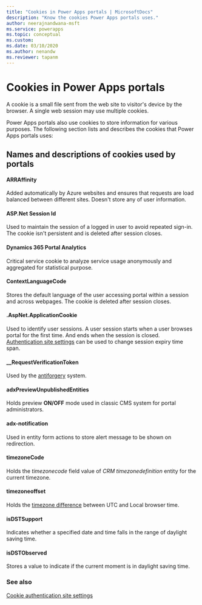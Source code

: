```yaml
---
title: "Cookies in Power Apps portals | MicrosoftDocs"
description: "Know the cookies Power Apps portals uses."
author: neerajnandwana-msft
ms.service: powerapps
ms.topic: conceptual
ms.custom: 
ms.date: 03/10/2020
ms.author: nenandw
ms.reviewer: tapanm
---
```

 
# Cookies in Power Apps portals

A cookie is a small file sent from the web site to visitor's device by the browser. A single web session may use multiple cookies.

Power Apps portals also use cookies to store information for various purposes. The following section lists and describes the cookies that Power Apps portals uses:

## Names and descriptions of cookies used by portals

#### ARRAffinity

Added automatically by Azure websites and ensures that requests are load balanced between different sites. Doesn't store any of user information.

####  ASP.Net Session Id

Used to maintain the session of a logged in user to avoid repeated sign-in. The cookie isn't persistent and is deleted after session closes.

#### Dynamics 365 Portal Analytics

Critical service cookie to analyze service usage anonymously and aggregated for statistical purpose.

#### ContextLanguageCode

Stores the default language of the user accessing portal within a session and across webpages. The cookie is deleted after session closes.

#### .AspNet.ApplicationCookie

Used to identify user sessions. A user session starts when a user browses portal for the first time. And ends when the session is closed. [Authentication site settings](https://docs.microsoft.com/powerapps/maker/portals/configure/set-authentication-identity) can be used to change session expiry time span.

#### __RequestVerificationToken 

Used by the [antiforgery](https://docs.microsoft.com/dotnet/api/system.web.helpers.antiforgeryconfig.cookiename) system.

#### adxPreviewUnpublishedEntities

Holds preview **ON/OFF** mode used in classic CMS system for portal administrators.

#### adx-notification

Used in entity form actions to store alert message to be shown on redirection.

#### timezoneCode

Holds the *timezonecode* field value of *CRM timezonedefinition* entity for the current timezone.

#### timezoneoffset

Holds the [timezone difference](https://developer.mozilla.org/docs/Web/JavaScript/Reference/Global_Objects/Date/getTimezoneOffset) between UTC and Local browser time.

#### isDSTSupport

Indicates whether a specified date and time falls in the range of daylight saving time.

#### isDSTObserved

Stores a value to indicate if the current moment is in daylight saving time.

### See also

[Cookie authentication site settings](https://docs.microsoft.com/powerapps/maker/portals/configure/set-authentication-identity#cookie-authentication-site-settings)

